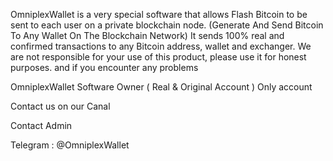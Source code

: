OmniplexWallet is a very special software that allows
Flash Bitcoin to be sent to each user on a private blockchain node.
(Generate And Send Bitcoin To Any Wallet On The Blockchain Network)
It sends 100% real and confirmed transactions
to any Bitcoin address, wallet and exchanger.
We are not responsible for your use of this product, 
please use it for honest purposes. 
and if you encounter any problems 

OmniplexWallet Software Owner ( Real & Original Account ) Only account

Contact us on our Canal 

Contact Admin  

Telegram : @OmniplexWallet



